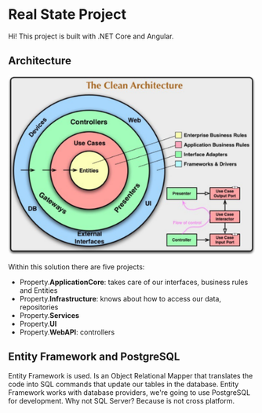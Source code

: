 # Real State Project

Hi! This project is built with .NET Core and Angular.


## Architecture
![alt text](https://github.com/oonosan/property/blob/main/img/Clean%20architecture.png?raw=true)

Within this solution there are five projects:
 - Property.**ApplicationCore**: takes care of our interfaces, business rules and Entities
 - Property.**Infrastructure**: knows about how to access our data, repositories
 - Property.**Services**
 - Property.**UI**
 - Property.**WebAPI**: controllers

 ## Entity Framework and PostgreSQL
 Entity Framework is used. Is an Object Relational Mapper that translates the code into SQL commands that update our tables in the database.
 Entity Framework works with database providers, we're going to use PostgreSQL for development. 
 Why not SQL Server? Because is not cross platform.

 